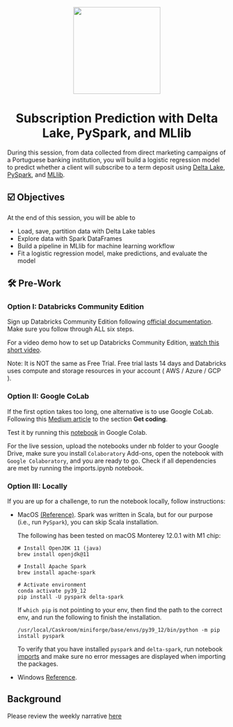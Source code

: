 <p align = "center" draggable=”false” ><img src="https://user-images.githubusercontent.com/37101144/161836199-fdb0219d-0361-4988-bf26-48b0fad160a3.png"
     width="200px"
     height="auto"/>
</p>

# <h1 align="center" id="heading">Subscription Prediction with Delta Lake, PySpark, and MLlib</h1>
During this session, from data collected from direct marketing campaigns of a Portuguese banking institution, you will build a logistic regression model to predict whether a client will subscribe to a term deposit using [Delta Lake](https://delta.io), [PySpark](https://databricks.com/glossary/pyspark), and [MLlib](https://spark.apache.org/docs/latest/ml-guide.html).

## ☑️ Objectives
At the end of this session, you will be able to 

- Load, save, partition data with Delta Lake tables
- Explore data with Spark DataFrames 
- Build a pipeline in MLlib for machine learning workflow
- Fit a logistic regression model, make predictions, and evaluate the model

## :hammer_and_wrench: Pre-Work
### Option I: Databricks Community Edition
Sign up Databricks Community Edition following [official documentation](https://docs.databricks.com/getting-started/community-edition.html). Make sure you follow through ALL six steps. 

For a video demo how to set up Databricks Community Edition, [watch this short video](https://www.youtube.com/watch?v=x3n0bixfP_4&feature=youtu.be&ab_channel=FourthBrainAI). 

Note: It is NOT the same as Free Trial. Free trial lasts 14 days and Databricks uses compute and storage resources in your account ( AWS / Azure / GCP ).

### Option II: Google CoLab
If the first option takes too long, one alternative is to use Google CoLab. Following this [Medium article](https://colab.research.google.com/drive/1jU3IkSTKbB6iHcHr9JYbfp-W0zTRgFWt?usp=sharing) to the section **Get coding**. 

Test it by running this [notebook](https://colab.research.google.com/drive/1qP0y-ZVxFTlPUYBo_ZwRhq2p53Be5RSQ?usp=sharing) in Google Colab.

For the live session, upload the notebooks under nb folder to your Google Drive, make sure you install `Colaboratory` Add-ons, open the notebook with `Google Colaboratory`, and you are ready to go. Check if all dependencies are met by running the imports.ipynb notebook.

### Option III: Locally
If you are up for a challenge, to run the notebook locally, follow instructions: 
 
- MacOS [(Reference)](https://sparkbyexamples.com/pyspark/how-to-install-pyspark-on-mac/). Spark was written in Scala, but for our purpose (i.e., run `PySpark`), you can skip Scala installation. 

    The following has been tested on macOS Monterey 12.0.1 with M1 chip:
    ```
    # Install OpenJDK 11 (java)
    brew install openjdk@11

    # Install Apache Spark
    brew install apache-spark

    # Activate environment
    conda activate py39_12
    pip install -U pyspark delta-spark
    ```

    If `which pip` is not pointing to your env, then find the path to the correct env, and run the following to finish the installation.
    ```
    /usr/local/Caskroom/miniforge/base/envs/py39_12/bin/python -m pip install pyspark 
    ```

    To verify that you have installed `pyspark` and `delta-spark`, run notebook [imports](nb/imports.ipynb) and make sure no error messages are displayed when importing the packages. 

- Windows [Reference](https://sparkbyexamples.com/pyspark/how-to-install-and-run-pyspark-on-windows/). 

## Background
Please review the weekly narrative [here](https://www.notion.so/Week-5-Big-Data-and-AI-76bc0670bbe5431d90efab0d137716f3)
